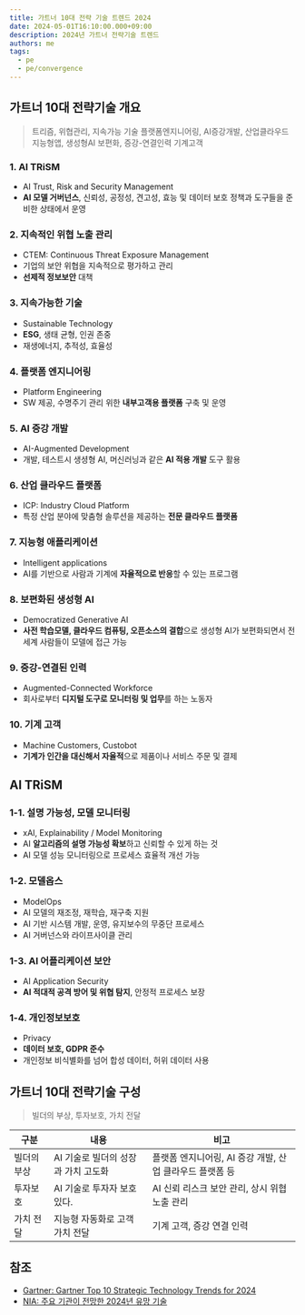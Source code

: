 ```yaml
---
title: 가트너 10대 전략 기술 트렌드 2024
date: 2024-05-01T16:10:00.000+09:00
description: 2024년 가트너 전략기술 트렌드
authors: me
tags:
  - pe
  - pe/convergence
---
```


## 가트너 10대 전략기술 개요

> 트리즘, 위협관리, 지속가능 기술
> 플랫폼엔지니어링, AI증강개발, 산업클라우드
> 지능형앱, 생성형AI 보편화, 증강-연결인력
> 기계고객

### 1. AI TRiSM

- AI Trust, Risk and Security Management
- **AI 모델 거버넌스**, 신뢰성, 공정성, 견고성, 효능 및 데이터 보호 정책과 도구들을 준비한 상태에서 운영

### 2. 지속적인 위협 노출 관리

- CTEM: Continuous Threat Exposure Management
- 기업의 보안 위협을 지속적으로 평가하고 관리
- **선제적 정보보안** 대책

### 3. 지속가능한 기술

- Sustainable Technology
- **ESG**, 생태 균형, 인권 존중
- 재생에너지, 추적성, 효율성

### 4. 플랫폼 엔지니어링

- Platform Engineering
- SW 제공, 수명주기 관리 위한 **내부고객용 플랫폼** 구축 및 운영

### 5. AI 증강 개발

- AI-Augmented Development
- 개발, 테스트시 생셩형 AI, 머신러닝과 같은 **AI 적용 개발** 도구 활용

### 6. 산업 클라우드 플랫폼

- ICP: Industry Cloud Platform
- 특정 산업 분야에 맞춤형 솔루션을 제공하는 **전문 클라우드 플랫폼**

### 7. 지능형 애플리케이션

- Intelligent applications
- AI를 기반으로 사람과 기계에 **자율적으로 반응**할 수 있는 프로그램

### 8. 보편화된 생성형 AI

- Democratized Generative AI
- **사전 학습모델, 클라우드 컴퓨팅, 오픈소스의 결합**으로 생성형 AI가 보편화되면서 전 세계 사람들이 모델에 접근 가능

### 9. 증강-연결된 인력

- Augmented-Connected Workforce
- 회사로부터 **디지털 도구로 모니터링 및 업무**를 하는 노동자

### 10. 기계 고객

- Machine Customers, Custobot
- **기계가 인간을 대신해서 자율적**으로 제품이나 서비스 주문 및 결제

## AI TRiSM

### 1-1. 설명 가능성, 모델 모니터링

- xAI, Explainability / Model Monitoring
- AI **알고리즘의 설명 가능성 확보**하고 신뢰할 수 있게 하는 것
- AI 모델 성능 모니터링으로 프로세스 효율적 개선 가능

### 1-2. 모델옵스

- ModelOps
- AI 모델의 재조정, 재학습, 재구축 지원
- AI 기반 시스템 개발, 운영, 유지보수의 무중단 프로세스
- AI 거버넌스와 라이프사이클 관리

### 1-3. AI 어플리케이션 보안

- AI Application Security
- **AI 적대적 공격 방어 및 위협 탐지**, 안정적 프로세스 보장

### 1-4. 개인정보보호

- Privacy
- **데이터 보호, GDPR 준수**
- 개인정보 비식별화를 넘어 합성 데이터, 허위 데이터 사용

## 가트너 10대 전략기술 구성

> 빌더의 부상, 투자보호, 가치 전달

| 구분        | 내용                                | 비고                                                     |
| ----------- | ----------------------------------- | -------------------------------------------------------- |
| 빌더의 부상 | AI 기술로 빌더의 성장과 가치 고도화 | 플랫폼 엔지니어링, AI 증강 개발, 산업 클라우드 플랫폼 등 |
| 투자보호    | AI 기술로 투자자 보호 있다.         | AI 신뢰 리스크 보안 관리, 상시 위협 노출 관리            |
| 가치 전달   | 지능형 자동화로 고객 가치 전달      | 기계 고객, 증강 연결 인력                                |

## 참조

- [Gartner: Gartner Top 10 Strategic Technology Trends for 2024](https://www.gartner.com/en/articles/gartner-top-10-strategic-technology-trends-for-2024)
- [NIA: 주요 기관이 전망한 2024년 유망 기술](https://www.nia.or.kr/site/nia_kor/ex/bbs/View.do?cbIdx=82618&bcIdx=26147&parentSeq=26147)
